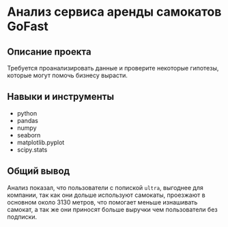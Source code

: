 # Анализ сервиса аренды самокатов GoFast

## Описание проекта

Требуется проанализировать данные и проверите некоторые гипотезы, которые могут помочь бизнесу вырасти.

## Навыки и инструменты

- python
- pandas
- numpy
- seaborn
- matplotlib.pyplot
- scipy.stats

## Общий вывод

Анализ показал, что пользователи с попиской `ultra`, выгоднее для компании, так как они дольше используют самокаты, проезжают в основном около 3130 метров, что помогает меньше изнашивать самокат, а так же они приносят больше выручки чем пользователи без подписки.
